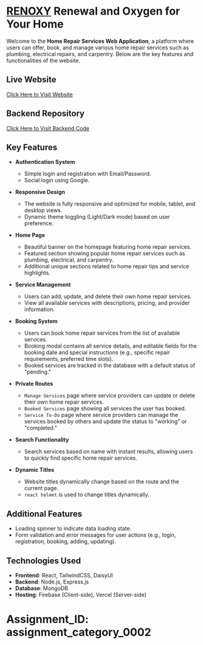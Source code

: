 # [RENOXY](http://localhost:5173/) Renewal and Oxygen for Your Home

Welcome to the **Home Repair Services Web Application**, a platform where users can offer, book, and manage various home repair services such as plumbing, electrical repairs, and carpentry. Below are the key features and functionalities of the website.

## Live Website
[Click Here to Visit Website](http://localhost:5173/)

## Backend Repository 
[Click Here to Visit Backend Code](https://github.com/dear-mahmud-bd/home-repair-services-server)

## Key Features

- **Authentication System**
  - Simple login and registration with Email/Password.
  - Social login using Google.

- **Responsive Design**
  - The website is fully responsive and optimized for mobile, tablet, and desktop views.
  - Dynamic theme toggling (Light/Dark mode) based on user preference.

- **Home Page**
  - Beautiful banner on the homepage featuring home repair services.
  - Featured section showing popular home repair services such as plumbing, electrical, and carpentry.
  - Additional unique sections related to home repair tips and service highlights.

- **Service Management**
  - Users can add, update, and delete their own home repair services.
  - View all available services with descriptions, pricing, and provider information.

- **Booking System**
  - Users can book home repair services from the list of available services.
  - Booking modal contains all service details, and editable fields for the booking date and special instructions (e.g., specific repair requirements, preferred time slots).
  - Booked services are tracked in the database with a default status of "pending."

- **Private Routes**
  - `Manage Services` page where service providers can update or delete their own home repair services.
  - `Booked Services` page showing all services the user has booked.
  - `Service To-Do` page where service providers can manage the services booked by others and update the status to "working" or "completed."

- **Search Functionality**
  - Search services based on name with instant results, allowing users to quickly find specific home repair services.

- **Dynamic Titles**
  - Website titles dynamically change based on the route and the current page.
  - `react helmet` is used to change titles dynamically.

## Additional Features
- Loading spinner to indicate data loading state.
- Form validation and error messages for user actions (e.g., login, registration, booking, adding, updating).

## Technologies Used
- **Frontend**: React, TailwindCSS, DaisyUI
- **Backend**: Node.js, Express.js
- **Database**: MongoDB
- **Hosting**: Firebase (Client-side), Vercel (Server-side)
 
# Assignment_ID: assignment_category_0002

 